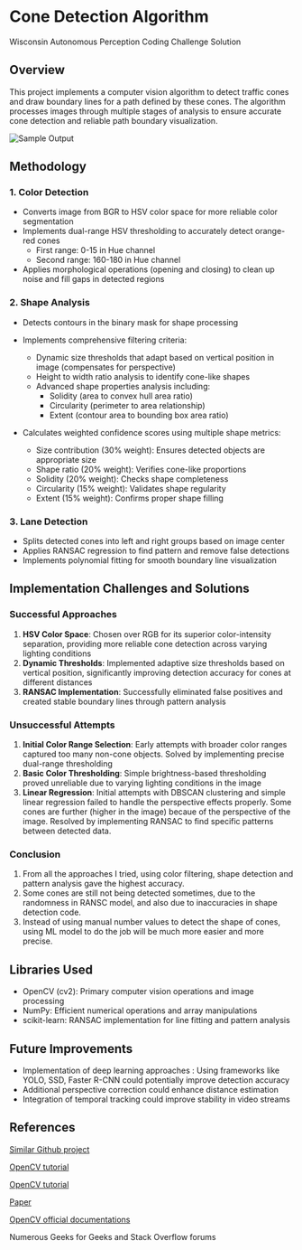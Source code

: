 # Cone Detection Algorithm
Wisconsin Autonomous Perception Coding Challenge Solution

## Overview
This project implements a computer vision algorithm to detect traffic cones and draw boundary lines for a path defined by these cones. The algorithm processes images through multiple stages of analysis to ensure accurate cone detection and reliable path boundary visualization.

![Sample Output](answer.png)

## Methodology

### 1. Color Detection
- Converts image from BGR to HSV color space for more reliable color segmentation
- Implements dual-range HSV thresholding to accurately detect orange-red cones
  - First range: 0-15 in Hue channel
  - Second range: 160-180 in Hue channel
- Applies morphological operations (opening and closing) to clean up noise and fill gaps in detected regions

### 2. Shape Analysis
- Detects contours in the binary mask for shape processing
- Implements comprehensive filtering criteria:
  - Dynamic size thresholds that adapt based on vertical position in image (compensates for perspective)
  - Height to width ratio analysis to identify cone-like shapes
  - Advanced shape properties analysis including:
    - Solidity (area to convex hull area ratio)
    - Circularity (perimeter to area relationship)
    - Extent (contour area to bounding box area ratio)

- Calculates weighted confidence scores using multiple shape metrics:
  - Size contribution (30% weight): Ensures detected objects are appropriate size
  - Shape ratio (20% weight): Verifies cone-like proportions
  - Solidity (20% weight): Checks shape completeness
  - Circularity (15% weight): Validates shape regularity
  - Extent (15% weight): Confirms proper shape filling

### 3. Lane Detection
- Splits detected cones into left and right groups based on image center
- Applies RANSAC regression to find pattern and remove false detections
- Implements polynomial fitting for smooth boundary line visualization

## Implementation Challenges and Solutions

### Successful Approaches
1. **HSV Color Space**: Chosen over RGB for its superior color-intensity separation, providing more reliable cone detection across varying lighting conditions
2. **Dynamic Thresholds**: Implemented adaptive size thresholds based on vertical position, significantly improving detection accuracy for cones at different distances
3. **RANSAC Implementation**: Successfully eliminated false positives and created stable boundary lines through pattern analysis

### Unsuccessful Attempts
1. **Initial Color Range Selection**: Early attempts with broader color ranges captured too many non-cone objects. Solved by implementing precise dual-range thresholding
2. **Basic Color Thresholding**: Simple brightness-based thresholding proved unreliable due to varying lighting conditions in the image
3. **Linear Regression**: Initial attempts with DBSCAN clustering and simple linear regression failed to handle the perspective effects properly. Some cones are further (higher in the image) becaue of the perspective of the image. Resolved by implementing RANSAC to find specific patterns between detected data.

### Conclusion
1. From all the approaches I tried, using color filtering, shape detection and pattern analysis gave the highest accuracy.
2. Some cones are still not being detected sometimes, due to the randomness in RANSC model, and also due to inaccuracies in shape detection code.
3. Instead of using manual number values to detect the shape of cones, using ML model to do the job will be much more easier and more precise.

## Libraries Used
- OpenCV (cv2): Primary computer vision operations and image processing
- NumPy: Efficient numerical operations and array manipulations
- scikit-learn: RANSAC implementation for line fitting and pattern analysis

## Future Improvements
- Implementation of deep learning approaches : Using frameworks like YOLO, SSD, Faster R-CNN could potentially improve detection accuracy
- Additional perspective correction could enhance distance estimation
- Integration of temporal tracking could improve stability in video streams

## References
[Similar Github project](https://gist.github.com/razimgit/d9c91edfd1be6420f58a74e1837bde18)

[OpenCV tutorial](https://www.youtube.com/watch?v=bPSfyK_DJAg&list=PLzMcBGfZo4-lUA8uGjeXhBUUzPYc6vZRn&index=4)

[OpenCV tutorial](https://www.youtube.com/watch?v=ddSo8Nb0mTw&list=PLzMcBGfZo4-lUA8uGjeXhBUUzPYc6vZRn&index=5)

[Paper](https://ietresearch.onlinelibrary.wiley.com/doi/full/10.1049/itr2.12212)

[OpenCV official documentations](https://docs.opencv.org/4.x/)

Numerous Geeks for Geeks and Stack Overflow forums
